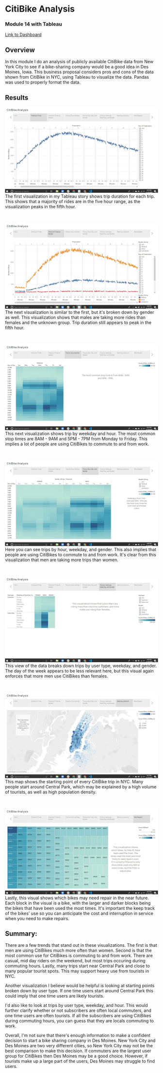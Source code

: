 # CitiBike Analysis
### Module 14 with Tableau 
[Link to Dashboard]("https://public.tableau.com/profile/claire.davis1768#!/vizhome/ChallengeDeliverable/Story1")

## Overview

In this module I do an analysis of publicly available CitiBike data from New York City to see if a bike-sharing company would be a good idea in Des Moines, Iowa. This business proposal considers pros and cons of the data shown from CitiBike in NYC, using Tableau to visualize the data. Pandas was used to properly format the data.


## Results

![](1_Trip_Duration.JPG)
The first visualization in my Tableau story shows trip duration for each trip. This shows that a majority of rides are in the five hour range, as the visualization peaks in the fifth hour. 

<br/>

![](2_Checkout_Time_Gender.JPG)
The next visualization is similar to the first, but it's broken down by gender as well. This visualization shows that males are taking more rides than females and the unknown group. Trip duration still appears to peak in the fifth hour.

<br/>

![](3_Hour_Day.JPG)
This next visualization shows trip by weekday and hour. The most common stop times are 8AM - 9AM and 5PM - 7PM from Monday to Friday. This implies a lot of people are using CitiBikes to commute to and from work. 

<br/>

![](4_Gender_Hour_Day.JPG)
Here you can see trips by hour, weekday, and gender. This also implies that people are using CitiBikes to commute to and from work. It's clear from this visualization that men are taking more trips than women.

<br/>

![](5_Usertype_Day_Gender.JPG)
This view of the data breaks down trips by user type, weekday, and gender. The day of the week appears to be less relevant here, but this visual again enforces that more men use CitiBikes than females. 

<br/>

![](6_Starting_Locations.JPG)
This map shows the starting point of every CitiBike trip in NYC. Many people start around Central Park, which may be explained by a high volume of tourists, as well as high population density. 

<br/>

![](7_Bike_Repairs.JPG)
Lastly, this visual shows which bikes may need repair in the near future. Each block in the visual is a bike, with the larger and darker blocks being the bikes that have been used the most times. It's important the keep track of the bikes' use so you can anticipate the cost and interruption in service when you need to make repairs. 

## Summary:

There are a few trends that stand out in these visualizations. The first is that men are using CitiBikes much more often than women. Second is that the most common use for CitiBikes is commuting to and from work. There are casual, mid day riders on the weekend, but most trips occuring during commuting hours. Lastly, many trips start near Central Park and close to many popular tourist spots. This may support heavy use from tourists in NYC. 

Another visualization I believe would be helpful is looking at starting points broken down by user type. If one time users start around Central Park this could imply that one time users are likely tourists.  

I'd also like to look at trips by user type, weekday, and hour. This would further clarify whether or not subscribers are often local commuters, and one time users are often tourists. If all the subscribers are using CitiBikes during commuting hours, you can guess that they are locals commuting to work.

Overall, I'm not sure that there's enough information to make a confident decision to start a bike sharing company in Des Moines. New York City and Des Moines are two very different cities, so New York City may not be the best comparison to make this decision. If commuters are the largest user group for CitiBikes then Des Moines may be a good choice. However, if tourists make up a large part of the users, Des Moines may struggle to find users.